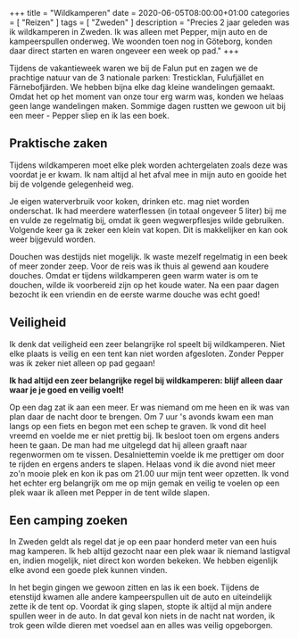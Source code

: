 +++
title =  "Wildkamperen"
date = 2020-06-05T08:00:00+01:00
categories = [
    "Reizen"
]
tags = [
    "Zweden"
]
description = "Precies 2 jaar geleden was ik wildkamperen in Zweden. Ik was alleen met Pepper, mijn auto en de kampeerspullen onderweg. We woonden toen nog in Göteborg, konden daar direct starten en waren ongeveer een week op pad."
+++

Tijdens de vakantieweek waren we bij de Falun put en zagen we de prachtige natuur van de 3 nationale parken: Tresticklan, Fulufjället en Färnebofjärden. We hebben bijna elke dag kleine wandelingen gemaakt. Omdat het op het moment van onze tour erg warm was, konden we helaas geen lange wandelingen maken. Sommige dagen rustten we gewoon uit bij een meer - Pepper sliep en ik las een boek.

## Praktische zaken
Tijdens wildkamperen moet elke plek worden achtergelaten zoals deze was voordat je er kwam. Ik nam altijd al het afval mee in mijn auto en gooide het bij de volgende gelegenheid weg.  

Je eigen waterverbruik voor koken, drinken etc. mag niet worden onderschat. Ik had meerdere waterflessen (in totaal ongeveer 5 liter) bij me en vulde ze regelmatig bij, omdat ik geen wegwerpflesjes wilde gebruiken. Volgende keer ga ik zeker een klein vat kopen. Dit is makkelijker en kan ook weer bijgevuld worden.  

Douchen was destijds niet mogelijk. Ik waste mezelf regelmatig in een beek of meer zonder zeep. Voor de reis was ik thuis al gewend aan koudere douches. Omdat er tijdens wildkamperen geen warm water is om te douchen, wilde ik voorbereid zijn op het koude water. Na een paar dagen bezocht ik een vriendin en de eerste warme douche was echt goed!

## Veiligheid
Ik denk dat veiligheid een zeer belangrijke rol speelt bij wildkamperen. Niet elke plaats is veilig en een tent kan niet worden afgesloten. Zonder Pepper was ik zeker niet alleen op pad gegaan!  

**Ik had altijd een zeer belangrijke regel bij wildkamperen: blijf alleen daar waar je je goed en veilig voelt!**  

Op een dag zat ik aan een meer. Er was niemand om me heen en ik was van plan daar de nacht door te brengen. Om 7 uur 's avonds kwam een man langs op een fiets en begon met een schep te graven. Ik vond dit heel vreemd en voelde me er niet prettig bij. Ik besloot toen om ergens anders heen te gaan. De man had me uitgelegd dat hij alleen graaft naar regenwormen om te vissen. Desalniettemin voelde ik me prettiger om door te rijden en ergens anders te slapen. Helaas vond ik die avond niet meer zo'n mooie plek en kon ik pas om 21.00 uur mijn tent weer opzetten. Ik vond het echter erg belangrijk om me op mijn gemak en veilig te voelen op een plek waar ik alleen met Pepper in de tent wilde slapen.

## Een camping zoeken
In Zweden geldt als regel dat je op een paar honderd meter van een huis mag kamperen. Ik heb altijd gezocht naar een plek waar ik niemand lastigval en, indien mogelijk, niet direct kon worden bekeken. We hebben eigenlijk elke avond een goede plek kunnen vinden.  

In het begin gingen we gewoon zitten en las ik een boek. Tijdens de etenstijd kwamen alle andere kampeerspullen uit de auto en uiteindelijk zette ik de tent op. Voordat ik ging slapen, stopte ik altijd al mijn andere spullen weer in de auto. In dat geval kon niets in de nacht nat worden, ik trok geen wilde dieren met voedsel aan en alles was veilig opgeborgen.
